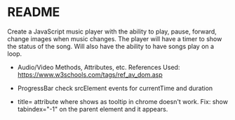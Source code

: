 # README

Create a JavaScript music player with the ability to play, pause, forward, change images when music changes. The player will have a timer to show the status of the song. Will also have the ability to have songs play on a loop.

* Audio/Video Methods, Attributes, etc. References Used: https://www.w3schools.com/tags/ref_av_dom.asp

* ProgressBar check srcElement events for currentTime and duration 

* title= attribute where shows as tooltip in chrome doesn't work.  Fix: show tabindex="-1" on the parent element and it appears.
